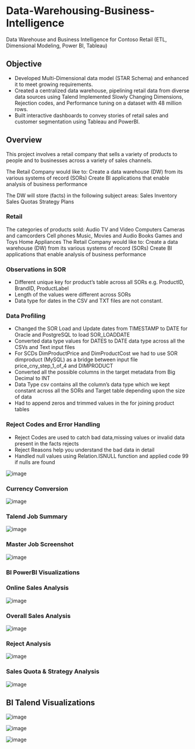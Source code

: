 # Data-Warehousing-Business-Intelligence
Data Warehouse and Business Intelligence for Contoso Retail (ETL, Dimensional Modeling, Power BI, Tableau)

## Objective
- Developed Multi-Dimensional data model (STAR Schema) and enhanced it to meet growing requirements. 
- Created a centralized data warehouse, pipelining retail data from diverse data sources using Talend Implemented Slowly Changing         Dimensions, Rejection codes, and Performance tuning on a dataset with 48 million rows. 
- Built interactive dashboards to convey stories of retail sales and customer segmentation using Tableau and PowerBI.

## Overview
This project involves a retail company that sells a variety of products to people and to businesses across a variety of sales channels.

The Retail Company would like to:
Create a data warehouse (DW) from its various systems of record (SORs)
Create BI applications that enable analysis of business performance

The DW will store (facts) in the following subject areas:
Sales
Inventory
Sales Quotas
Strategy Plans

### Retail
The categories of products sold:
Audio
TV and Video
Computers
Cameras and camcorders 
Cell phones
Music, Movies and Audio Books
Games and Toys
Home Appliances
The Retail Company would like to:
Create a data warehouse (DW) from its various systems of record (SORs)
Create BI applications that enable analysis of business performance

### Observations in SOR
- Different unique key for product’s table across all SORs e.g. ProductID, BrandID, ProductLabel
- Length of the values were different across SORs
- Data type for dates in the CSV and TXT files are not constant.

### Data Profiling
- Changed the SOR Load and Update dates from TIMESTAMP to DATE for Oracle and PostgreSQL to load SOR_LOADDATE
- Converted data type values for DATES to DATE data type across all the CSVs and Text input files
- For SCDs DimProductPrice and DimProductCost we had to use SOR dimproduct (MySQL) as a bridge between input file price_cny_step_1_of_4   and DIMPRODUCT
- Converted all the possible columns in the target metadata from Big Decimal to INT
- Data Type csv contains all the column’s data type which we kept constant across all the SORs and Target table depending upon the
  size of data
- Had to append zeros and trimmed values in the for joining product tables

### Reject Codes and Error Handling
- Reject Codes are used to catch bad data,missing values or invalid data present in the facts rejects
- Reject Reasons help you understand the bad data in detail
- Handled null values using Relation.ISNULL function and applied code 99 if nulls are found

![image](https://user-images.githubusercontent.com/47194856/78525513-61a90f00-77a5-11ea-93aa-b8d5f61ce4c3.png)

### Currency Conversion
![image](https://user-images.githubusercontent.com/47194856/78525619-b0ef3f80-77a5-11ea-9a6e-bcbd3b38c9ab.png)

### Talend Job Summary
![image](https://user-images.githubusercontent.com/47194856/78523693-9a45ea00-779f-11ea-81af-46a1504c88b7.png)

### Master Job Screenshot
![image](https://user-images.githubusercontent.com/47194856/78523800-edb83800-779f-11ea-93a1-639e9c4f00ea.png)

### BI PowerBI Visualizations

### Online Sales Analysis
![image](https://user-images.githubusercontent.com/47194856/78524554-4a1c5700-77a2-11ea-8ee6-452b966cdd39.png)

### Overall Sales Analysis
![image](https://user-images.githubusercontent.com/47194856/78524642-8059d680-77a2-11ea-9fe9-881a55bbb752.png)

### Reject Analysis
![image](https://user-images.githubusercontent.com/47194856/78524713-bbf4a080-77a2-11ea-9550-12f009a33ef1.png)

### Sales Quota & Strategy Analysis
![image](https://user-images.githubusercontent.com/47194856/78524749-e5adc780-77a2-11ea-95bd-32b1e58ee3df.png)


## BI Talend Visualizations
![image](https://user-images.githubusercontent.com/47194856/78524163-2c022700-77a1-11ea-9baf-78670b17ecc0.png)

![image](https://user-images.githubusercontent.com/47194856/78524411-e1cd7580-77a1-11ea-951c-8b1ca72dd477.png)

![image](https://user-images.githubusercontent.com/47194856/78524458-032e6180-77a2-11ea-8c5a-1070b72ff39a.png)





